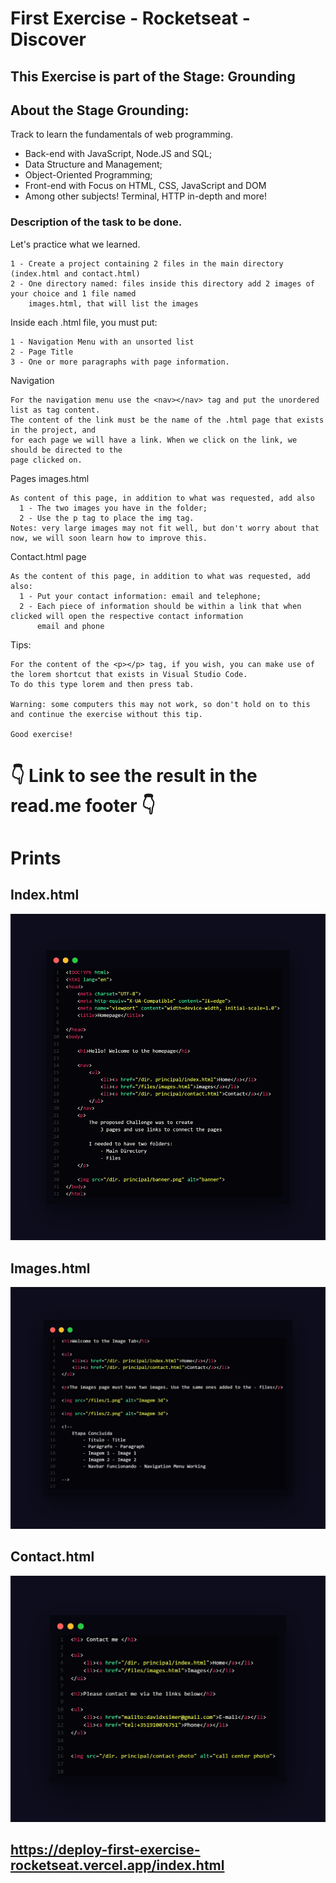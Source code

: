 # First Exercise - Rocketseat - Discover

## This Exercise is part of the Stage: Grounding

## About the Stage Grounding:

  Track to learn the fundamentals of web programming.

  - Back-end with JavaScript, Node.JS and SQL;
  - Data Structure and Management;
  - Object-Oriented Programming;
  - Front-end with Focus on HTML, CSS, JavaScript and DOM
  - Among other subjects! Terminal, HTTP in-depth and more!
   

### Description of the task to be done.

Let's practice what we learned.
  
    1 - Create a project containing 2 files in the main directory (index.html and contact.html)
    2 - One directory named: files inside this directory add 2 images of your choice and 1 file named 
        images.html, that will list the images
    
Inside each .html file, you must put:

    1 - Navigation Menu with an unsorted list
    2 - Page Title
    3 - One or more paragraphs with page information.

Navigation

    For the navigation menu use the <nav></nav> tag and put the unordered list as tag content.
    The content of the link must be the name of the .html page that exists in the project, and 
    for each page we will have a link. When we click on the link, we should be directed to the 
    page clicked on.
    
Pages images.html

    As content of this page, in addition to what was requested, add also
      1 - The two images you have in the folder;
      2 - Use the p tag to place the img tag.
    Notes: very large images may not fit well, but don't worry about that now, we will soon learn how to improve this.

Contact.html page
      
    As the content of this page, in addition to what was requested, add also:
      1 - Put your contact information: email and telephone;
      2 - Each piece of information should be within a link that when clicked will open the respective contact information 
          email and phone
    
Tips:

    For the content of the <p></p> tag, if you wish, you can make use of the lorem shortcut that exists in Visual Studio Code. 
    To do this type lorem and then press tab.
    
    Warning: some computers this may not work, so don't hold on to this and continue the exercise without this tip.
    
    Good exercise!
    
    
 # 👇 Link to see the result in the read.me footer 👇
    
 # Prints
 
 ## Index.html
 ![alt text](https://github.com/DevDavidSimer/first_exercise_rocketseat_html/blob/83843e9597b12df70fb764d14fce487b7fca3491/First%20Exercise%20Rocketseat%20School/prints/index-html.png)
    
 ## Images.html
 ![alt text](https://github.com/DevDavidSimer/first_exercise_rocketseat_html/blob/8e16942456f05aba490bcc6ad883980333426177/First%20Exercise%20Rocketseat%20School/Prints/print_images_html.png)
 
 ## Contact.html
 ![alt text](https://github.com/DevDavidSimer/first_exercise_rocketseat_html/blob/f5eac89675d1b1f79c017ac65e8d0efa13188bb6/First%20Exercise%20Rocketseat%20School/Prints/print_contact_html.png)


## https://deploy-first-exercise-rocketseat.vercel.app/index.html 
    



